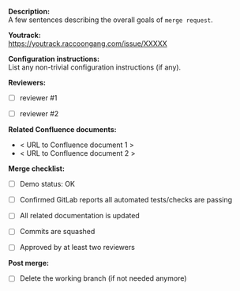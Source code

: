 **Description:**\
A few sentences describing the overall goals of `merge request`.


**Youtrack:**\
https://youtrack.raccoongang.com/issue/XXXXX


**Configuration instructions:**\
List any non-trivial configuration instructions (if any).


**Reviewers:**
- [ ] reviewer #1
- [ ] reviewer #2


**Related Confluence documents:**
- < URL to Confluence document 1 >
- < URL to Confluence document 2 >


**Merge checklist:**
- [ ] Demo status: OK
- [ ] Confirmed GitLab reports all automated tests/checks are passing
- [ ] All related documentation is updated
- [ ] Commits are squashed
- [ ] Approved by at least two reviewers


**Post merge:**
- [ ] Delete the working branch (if not needed anymore)
